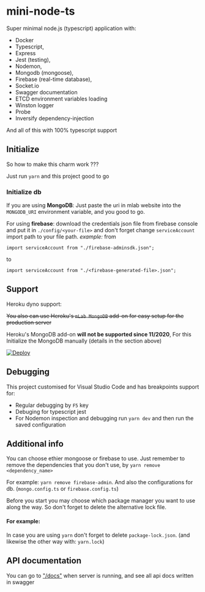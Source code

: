# mini-node-ts
Super minimal node.js (typescript) application with: 

* Docker
* Typescript,
* Express
* Jest (testing), 
* Nodemon, 
* Mongodb (mongoose), 
* Firebase (real-time database),
* Socket.io
* Swagger documentation
* ETCD environment variables loading
* Winston logger
* Probe
* Inversify dependency-injection

And all of this with 100% typescript support

## Initialize
So how to make this charm work ???

Just run `yarn` and this project good to go

### Initialize db
If you are using **MongoDB**:
Just paste the uri in mlab website into the `MONGODB_URI` environment variable, and you good to go.

For using **firebase**: download the credentials json file from firebase console and put it in `./config/<your-file>` and don't forget change `serviceAccount` import path to your file path.
*example:* from 

`import serviceAccount from "./firebase-adminsdk.json";` 

to 

`import serviceAccount from "./<firebase-generated-file>.json";`

## Support
Heroku dyno support:

~~You also can use Heroku's `mLab MongoDB` add-on for easy setup for the production server~~

Heroku's MongoDB add-on **will not be supported since 11/2020**, For this Initialize the MongoDB manually (details in the section above)

[![Deploy](https://www.herokucdn.com/deploy/button.svg)](https://heroku.com/deploy?template=https://github.com/agnoam/mini-node-ts)


## Debugging
This project customised for Visual Studio Code and has breakpoints support for:
* Regular debugging by `F5` key
* Debuging for typescript jest
* For Nodemon inspection and debugging run `yarn dev` and then run the saved configuration

## Additional info
You can choose ethier mongoose or firebase to use. 
Just remember to remove the dependencies that you don't use, by `yarn remove <dependency_name>`

For example: `yarn remove firebase-admin`.
And also the configurations for db. (`mongo.config.ts` or `firebase.config.ts`)

Before you start you may choose which package manager you want to use along the way. So don't forget to delete the alternative lock file.

#### For example:
In case you are using `yarn` don't forget to delete `package-lock.json`. (and likewise the other way with: `yarn.lock`)

## API documentation
You can go to ["/docs"](http://localhost:8810/docs) when server is running, and see all api docs written in swagger
